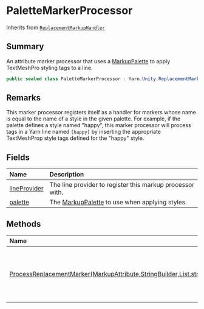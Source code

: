 # PaletteMarkerProcessor

Inherits from [`ReplacementMarkupHandler`](/docs/api/csharp/yarn.unity.replacementmarkuphandler.md)

## Summary


An attribute marker processor that uses a  [MarkupPalette](yarn.unity.markuppalette.md)  to
apply TextMeshPro styling tags to a line.


```csharp
public sealed class PaletteMarkerProcessor : Yarn.Unity.ReplacementMarkupHandler
```

## Remarks

This marker processor registers itself as a handler for markers
whose name is equal to the name of a style in the given palette. For
example, if the palette defines a style named "happy", this marker processor
will process tags in a Yarn line named  `[happy]`  by inserting the
appropriate TextMeshProp style tags defined for the "happy" style.

## Fields

|Name|Description|
|:---|:---|
|[lineProvider](/docs/api/csharp/palettemarkerprocessor.lineprovider.md)|The line provider to register this markup processor with.|
|[palette](/docs/api/csharp/palettemarkerprocessor.palette.md)|The  [MarkupPalette](yarn.unity.markuppalette.md)  to use when applying styles.|

## Methods

|Name|Description|
|:---|:---|
|[ProcessReplacementMarker(MarkupAttribute,StringBuilder,List<MarkupAttribute>,string)](/docs/api/csharp/palettemarkerprocessor.processreplacementmarker.md)|Processes a replacement marker by applying the style from the given palette.|

